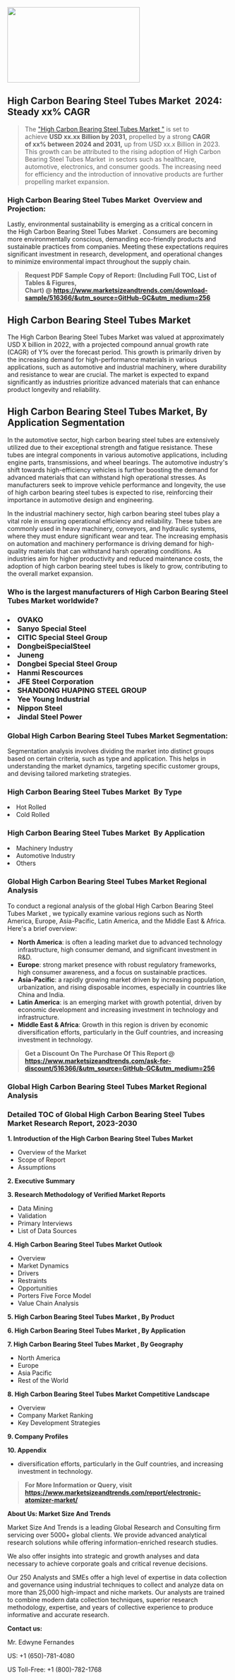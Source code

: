 <p><img class="alignnone size-medium wp-image-20088" src="https://ffe5etoiles.com/wp-content/uploads/2024/12/MST1-300x171.png" alt="" width="300" height="171" /></p><h2 id="ember46" class="ember-view reader-text-block__heading-2">High Carbon Bearing Steel Tubes Market &nbsp;2024: Steady&nbsp;xx% CAGR</h2><blockquote id="ember47" class="ember-view reader-text-block__blockquote">The&nbsp;<a class="app-aware-link " href="https://www.marketsizeandtrends.com/download-sample/516366/&utm_source=GitHub-GC&utm_medium=256" target="_blank" data-test-app-aware-link="">"High Carbon Bearing Steel Tubes Market "</a>&nbsp;is set to achieve&nbsp;<strong>USD&nbsp;xx.xx&nbsp;Billion by 2031,</strong>&nbsp;propelled by a strong&nbsp;<strong>CAGR of&nbsp;xx% between 2024 and 2031,</strong>&nbsp;up from USD xx.x Billion in 2023. This growth can be attributed to the rising adoption of&nbsp;High Carbon Bearing Steel Tubes Market &nbsp;in sectors such as healthcare, automotive, electronics, and consumer goods. The increasing need for efficiency and the introduction of innovative products are further propelling market expansion.</blockquote><h3 id="ember48" class="ember-view reader-text-block__heading-3">High Carbon Bearing Steel Tubes Market &nbsp;Overview and Projection:</h3><p id="ember49" class="ember-view reader-text-block__paragraph">Lastly, environmental sustainability is emerging as a critical concern in the&nbsp;High Carbon Bearing Steel Tubes Market . Consumers are becoming more environmentally conscious, demanding eco-friendly products and sustainable practices from companies. Meeting these expectations requires significant investment in research, development, and operational changes to minimize environmental impact throughout the supply chain.</p><blockquote id="ember50" class="ember-view reader-text-block__blockquote"><strong>Request PDF Sample Copy of Report: (Including Full TOC, List of Tables &amp; Figures, Chart)&nbsp;@&nbsp;<strong><a href="https://www.marketsizeandtrends.com/download-sample/516366/&utm_source=GitHub-GC&utm_medium=256" target="_blank">https://www.marketsizeandtrends.com/download-sample/516366/&utm_source=GitHub-GC&utm_medium=256</a></strong></strong></blockquote><h3 class=""> <h2>High Carbon Bearing Steel Tubes Market</h2><p>The High Carbon Bearing Steel Tubes Market was valued at approximately USD X billion in 2022, with a projected compound annual growth rate (CAGR) of Y% over the forecast period. This growth is primarily driven by the increasing demand for high-performance materials in various applications, such as automotive and industrial machinery, where durability and resistance to wear are crucial. The market is expected to expand significantly as industries prioritize advanced materials that can enhance product longevity and reliability.</p><h2>High Carbon Bearing Steel Tubes Market, By Application Segmentation</h2><p>In the automotive sector, high carbon bearing steel tubes are extensively utilized due to their exceptional strength and fatigue resistance. These tubes are integral components in various automotive applications, including engine parts, transmissions, and wheel bearings. The automotive industry's shift towards high-efficiency vehicles is further boosting the demand for advanced materials that can withstand high operational stresses. As manufacturers seek to improve vehicle performance and longevity, the use of high carbon bearing steel tubes is expected to rise, reinforcing their importance in automotive design and engineering.</p><p>In the industrial machinery sector, high carbon bearing steel tubes play a vital role in ensuring operational efficiency and reliability. These tubes are commonly used in heavy machinery, conveyors, and hydraulic systems, where they must endure significant wear and tear. The increasing emphasis on automation and machinery performance is driving demand for high-quality materials that can withstand harsh operating conditions. As industries aim for higher productivity and reduced maintenance costs, the adoption of high carbon bearing steel tubes is likely to grow, contributing to the overall market expansion.</p></h3><h3 id="" class="">Who is the largest manufacturers of&nbsp;High Carbon Bearing Steel Tubes Market worldwide?</h3><h3 class=""></Li><Li>OVAKO</Li><Li> Sanyo Special Steel</Li><Li> CITIC Special Steel Group</Li><Li> DongbeiSpecialSteel</Li><Li> Juneng</Li><Li> Dongbei Special Steel Group</Li><Li> Hanmi Rescources</Li><Li> JFE Steel Corporation</Li><Li> SHANDONG HUAPING STEEL GROUP</Li><Li> Yee Young Industrial</Li><Li> Nippon Steel</Li><Li> Jindal Steel Power</h3><h3 id="ember53" class="ember-view reader-text-block__heading-3">Global&nbsp;High Carbon Bearing Steel Tubes Market Segmentation:</h3><p id="ember54" class="ember-view reader-text-block__paragraph">Segmentation analysis involves dividing the market into distinct groups based on certain criteria, such as type and application. This helps in understanding the market dynamics, targeting specific customer groups, and devising tailored marketing strategies.</p><h3 id="" class="">High Carbon Bearing Steel Tubes Market &nbsp;By Type</h3><p></Li><Li>Hot Rolled</Li><Li> Cold Rolled</p><h3 id="" class="">High Carbon Bearing Steel Tubes Market &nbsp;By Application</h3><p class=""></Li><Li>Machinery Industry</Li><Li> Automotive Industry</Li><Li> Others</p><h3 id="ember62" class="ember-view reader-text-block__heading-3">Global High Carbon Bearing Steel Tubes Market Regional Analysis</h3><p id="ember63" class="ember-view reader-text-block__paragraph">To conduct a regional analysis of the global High Carbon Bearing Steel Tubes Market , we typically examine various regions such as North America, Europe, Asia-Pacific, Latin America, and the Middle East &amp; Africa. Here's a brief overview:</p><ul><li><strong>North America</strong>: is often a leading market due to advanced technology infrastructure, high consumer demand, and significant investment in R&amp;D.</li><li><strong>Europe</strong>: strong market presence with robust regulatory frameworks, high consumer awareness, and a focus on sustainable practices.</li><li><strong>Asia-Pacific</strong>: a rapidly growing market driven by increasing population, urbanization, and rising disposable incomes, especially in countries like China and India.</li><li><strong>Latin America</strong>: is an emerging market with growth potential, driven by economic development and increasing investment in technology and infrastructure.</li><li><strong>Middle East &amp; Africa</strong>: Growth in this region is driven by economic diversification efforts, particularly in the Gulf countries, and increasing investment in technology.</li></ul><blockquote id="ember61" class="ember-view reader-text-block__blockquote"><strong>Get a Discount On The Purchase Of This Report @ <strong><a href="https://html-cleaner.com/" target="">https://www.marketsizeandtrends.com/ask-for-discount/516366/&utm_source=GitHub-GC&utm_medium=256</a></strong></strong></blockquote><h3 id="ember62" class="ember-view reader-text-block__heading-3">Global High Carbon Bearing Steel Tubes Market Regional Analysis</h3><h3 id="" class="">Detailed TOC of Global High Carbon Bearing Steel Tubes Market Research Report, 2023-2030</h3><p id="" class=""><strong>1. Introduction of the High Carbon Bearing Steel Tubes Market </strong></p><ul><li>Overview of the Market</li><li>Scope of Report</li><li>Assumptions</li></ul><p id="" class=""><strong>2. Executive Summary</strong></p><p id="" class=""><strong>3. Research Methodology of Verified Market Reports</strong></p><ul><li>Data Mining</li><li>Validation</li><li>Primary Interviews</li><li>List of Data Sources</li></ul><p id="" class=""><strong>4. High Carbon Bearing Steel Tubes Market Outlook</strong></p><ul><li>Overview</li><li>Market Dynamics</li><li>Drivers</li><li>Restraints</li><li>Opportunities</li><li>Porters Five Force Model</li><li>Value Chain Analysis</li></ul><p id="" class=""><strong>5. High Carbon Bearing Steel Tubes Market , By Product</strong></p><p id="" class=""><strong>6. High Carbon Bearing Steel Tubes Market , By Application</strong></p><p id="" class=""><strong>7. High Carbon Bearing Steel Tubes Market , By Geography</strong></p><ul><li>North America</li><li>Europe</li><li>Asia Pacific</li><li>Rest of the World</li></ul><p id="" class=""><strong>8. High Carbon Bearing Steel Tubes Market Competitive Landscape</strong></p><ul><li>Overview</li><li>Company Market Ranking</li><li>Key Development Strategies</li></ul><p id="" class=""><strong>9. Company Profiles</strong></p><p id="" class=""><strong>10. Appendix</strong></p><ul><li>diversification efforts, particularly in the Gulf countries, and increasing investment in technology.</li></ul><blockquote id="ember65" class="ember-view reader-text-block__blockquote"><strong>For More Information or Query, visit <strong><strong><a href="https://html-cleaner.com/" target="">https://www.marketsizeandtrends.com/report/electronic-atomizer-market/</a></strong></strong></strong></blockquote><p id="" class=""><strong>About Us: Market Size And Trends</strong></p><p id="" class="">Market Size And Trends is a leading Global Research and Consulting firm servicing over 5000+ global clients. We provide advanced analytical research solutions while offering information-enriched research studies.</p><p id="" class="">We also offer insights into strategic and growth analyses and data necessary to achieve corporate goals and critical revenue decisions.</p><p id="" class="">Our 250 Analysts and SMEs offer a high level of expertise in data collection and governance using industrial techniques to collect and analyze data on more than 25,000 high-impact and niche markets. Our analysts are trained to combine modern data collection techniques, superior research methodology, expertise, and years of collective experience to produce informative and accurate research.</p><p id="" class=""><strong>Contact us:</strong></p><p id="" class="">Mr. Edwyne Fernandes</p><p id="" class="">US: +1 (650)-781-4080</p><p id="" class="">US Toll-Free: +1 (800)-782-1768</p>
